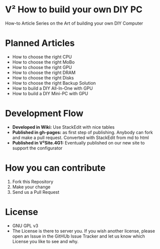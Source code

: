 # V² How to build your own DIY PC
How-to Article Series on the Art of building your own DIY Computer

# Planned Articles
- How to choose the right CPU
- How to choose the right MoBo
- How to choose the right GPU
- How to choose the right DRAM
- How to choose the right Disks
- How to choose the right Backup Solution
- How to build a DIY All-In-One with GPU
- How to build a DIY Mini-PC with GPU

# Development Flow
- **Developed in Wiki:** Use StackEdit with nice tables
- **Published in gh-pages:** as first step of publishing. Anybody can fork and make a pull request. Converted with StackEdit from md to html
- **Published in V²Site.4G1:** Eventually published on our new site to support the configurator

# How you can contribute
1. Fork this Repository
2. Make your change
3. Send us a Pull Request

# License
- GNU GPL v3
- The License is there to server you. If you wish another license, please open an Issue in the GitHUb Issue Tracker and let us know which License you like to see and why.

